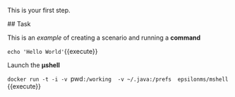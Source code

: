 This is your first step.

## Task

This is an _example_ of creating a scenario and running a **command**

`echo 'Hello World'`{{execute}}

Launch the **µshell**

 `docker run -t -i -v `pwd`:/working  -v ~/.java:/prefs  epsilonms/mshell` {{execute}}
